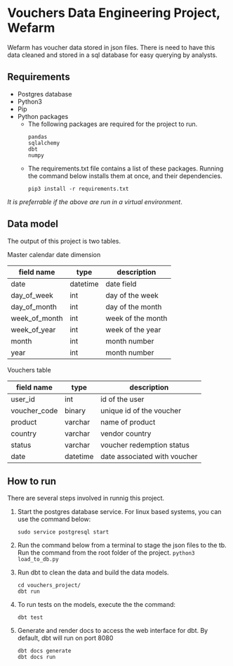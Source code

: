# Vouchers Data Engineering Project, Wefarm

Wefarm has voucher data stored in json files. There is need to have this data cleaned and stored in a sql database for easy querying by analysts.

## Requirements

* Postgres database  
* Python3 
* Pip 
* Python packages  
    * The following packages are required for the project to run.
        ```
        pandas
        sqlalchemy
        dbt
        numpy
        ```
    * The requirements.txt file contains a list of these packages. Running the command below installs them at once, and their dependencies.
        ```
        pip3 install -r requirements.txt
        ``` 
*It is preferrable if the above are run in a virtual environment*.

## Data model
The output of this project is two tables.   

Master calendar date dimension  

 field name         | type       | description             
--- | --- | ---  
 date               | datetime   | date field           
 day_of_week        | int        | day of the week         
 day_of_month       | int        | day of the month        
 week_of_month      | int        | week of the month       
 week_of_year       | int        | week of the year        
 month              | int        | month number            
 year               | int        | month number          

Vouchers table 

| field name         | type       | description                 |
| -----------------  |------------|-----------------------      |
| user_id            | int        | id of the user              |
| voucher_code       | binary     | unique id of the voucher    |
| product            | varchar    | name of product             |
| country            | varchar    | vendor country              |
| status             | varchar    | voucher redemption status   |
| date               | datetime   | date associated with voucher|


## How to run
There are several steps involved in runnig this project.

1. Start the postgres database service. For linux based systems, you can use the command below:
    ```
    sudo service postgresql start
    ```

2. Run the command below from a terminal to stage the json files to the tb. Run the command from the root folder of the project.
    ```python3 load_to_db.py```

3. Run dbt to clean the data and build the data models.
    ```
    cd vouchers_project/
    dbt run
    ```
4. To run tests on the models, execute the the command:
    ```
    dbt test
    ```

5. Generate and render docs to access the web interface for dbt. By default, dbt will run on port 8080
    ```
    dbt docs generate
    dbt docs run
    ```